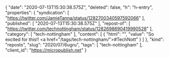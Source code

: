 {
  "date": "2020-07-13T15:30:38.575Z",
  "deleted": false,
  "h": "h-entry",
  "properties": {
    "syndication": [
      "https://twitter.com/JamieTanna/status/1282700340597592066"
    ],
    "published": [
      "2020-07-13T15:30:38.575Z"
    ],
    "repost-of": [
      "https://twitter.com/technottingham/status/1282698690419990528"
    ],
    "category": [
      "tech-nottingham"
    ],
    "content": [
      {
        "html": "",
        "value": "So excited for this!! <a href=\"/tags/tech-nottingham/\">#TechNott</a>"
      }
    ]
  },
  "kind": "reposts",
  "slug": "2020/07/6ugru",
  "tags": [
    "tech-nottingham"
  ],
  "client_id": "https://micropublish.net"
}

